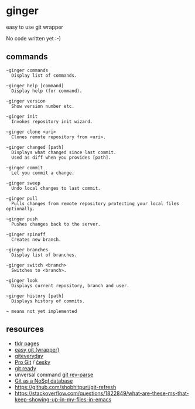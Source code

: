 # ginger
easy to use git wrapper

No code written yet :-)

## commands

```
~ginger commands
  Display list of commands.
  
~ginger help [command]
  Display help (for command).

~ginger version
  Show version number etc.

~ginger init
  Invokes repository init wizard.
  
~ginger clone <uri>
  Clones remote repository from <uri>.

~ginger changed [path]
  Displays what changed since last commit.
  Used as diff when you provides [path].  

~ginger commit
  Let you commit a change.
  
~ginger sweep
  Undo local changes to last commit.

~ginger pull
  Pulls changes from remote repository protecting your local files optionally.
  
~ginger push
  Pushes changes back to the server.
  
~ginger spinoff
  Creates new branch.

~ginger branches
  Display list of branches.

~ginger switch <branch>
  Switches to <branch>.
  
~ginger look
  Displays current repository, branch and user.
  
~ginger history [path]
  Displays history of commits.
  
~ means not yet implemented
```

## resources

* [tldr pages](https://tldr.ostera.io/git)
* [easy git (wrapper)](https://people.gnome.org/~newren/eg/)
* [giteveryday](https://www.kernel.org/pub/software/scm/git/docs/giteveryday.html)
* [Pro Git](https://progit.org) /  [česky](https://git-scm.com/book/cs/v1)
* [git ready](http://gitready.com)
* unversal command [git rev-parse](https://git-scm.com/docs/git-rev-parse)
* [Git as a NoSql database](https://www.kenneth-truyers.net/2016/10/13/git-nosql-database/)
* https://github.com/shobhitpuri/git-refresh
* https://stackoverflow.com/questions/1822849/what-are-these-ms-that-keep-showing-up-in-my-files-in-emacs

